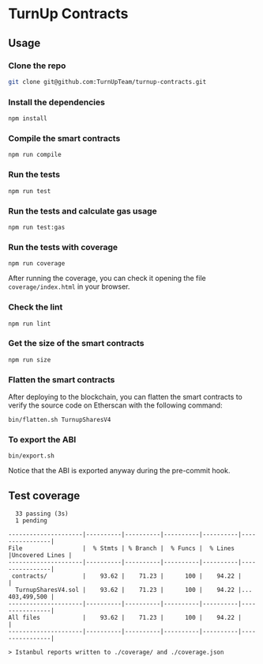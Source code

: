 # TurnUp Contracts

## Usage

### Clone the repo

```bash
git clone git@github.com:TurnUpTeam/turnup-contracts.git
```

### Install the dependencies

```
npm install
```

### Compile the smart contracts

```
npm run compile
```

### Run the tests

```
npm run test
```

### Run the tests and calculate gas usage

```
npm run test:gas
```

### Run the tests with coverage

```
npm run coverage
```

After running the coverage, you can check it opening the file `coverage/index.html` in your browser.

### Check the lint

```
npm run lint
```

### Get the size of the smart contracts

```
npm run size
```

### Flatten the smart contracts

After deploying to the blockchain, you can flatten the smart contracts to verify the source code on Etherscan with the following command:

```
bin/flatten.sh TurnupSharesV4
```

### To export the ABI

```
bin/export.sh
```

Notice that the ABI is exported anyway during the pre-commit hook.

## Test coverage

```
  33 passing (3s)
  1 pending

---------------------|----------|----------|----------|----------|----------------|
File                 |  % Stmts | % Branch |  % Funcs |  % Lines |Uncovered Lines |
---------------------|----------|----------|----------|----------|----------------|
 contracts/          |    93.62 |    71.23 |      100 |    94.22 |                |
  TurnupSharesV4.sol |    93.62 |    71.23 |      100 |    94.22 |... 403,499,500 |
---------------------|----------|----------|----------|----------|----------------|
All files            |    93.62 |    71.23 |      100 |    94.22 |                |
---------------------|----------|----------|----------|----------|----------------|

> Istanbul reports written to ./coverage/ and ./coverage.json

```
